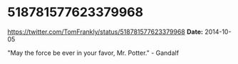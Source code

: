 # 518781577623379968
https://twitter.com/TomFrankly/status/518781577623379968
**Date:** 2014-10-05

"May the force be ever in your favor, Mr. Potter." - Gandalf
